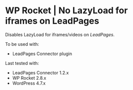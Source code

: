 # WP Rocket | No LazyLoad for iframes on LeadPages

Disables LazyLoad for iframes/videos on _LeadPages_.

To be used with:
* LeadPages Connector plugin

Last tested with:
* LeadPages Connector 1.2.x
* WP Rocket 2.8.x
* WordPress 4.7.x
